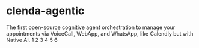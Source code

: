 # clenda-agentic
The first open-source cognitive agent orchestration to manage your appointments via VoiceCall, WebApp, and WhatsApp, like Calendly but with Native AI.
1
2
3
4
5
6
